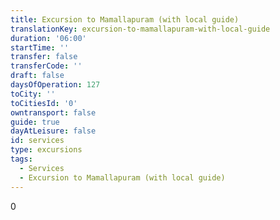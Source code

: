 ```yaml
---
title: Excursion to Mamallapuram (with local guide)
translationKey: excursion-to-mamallapuram-with-local-guide
duration: '06:00'
startTime: ''
transfer: false
transferCode: ''
draft: false
daysOfOperation: 127
toCity: ''
toCitiesId: '0'
owntransport: false
guide: true
dayAtLeisure: false
id: services
type: excursions
tags:
  - Services
  - Excursion to Mamallapuram (with local guide)
---
```

0
